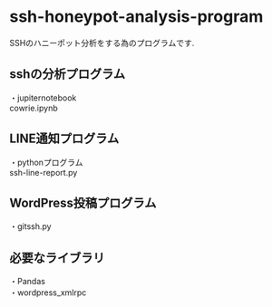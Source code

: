 # ssh-honeypot-analysis-program
SSHのハニーポット分析をする為のプログラムです.
## sshの分析プログラム
・jupiternotebook<br>
cowrie.ipynb
## LINE通知プログラム
・pythonプログラム<br>
ssh-line-report.py
## WordPress投稿プログラム
・gitssh.py<br>
## 必要なライブラリ
・Pandas<br>
・wordpress_xmlrpc
